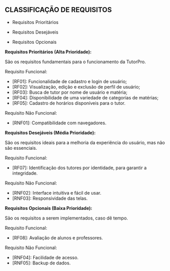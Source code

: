 ## CLASSIFICAÇÃO DE REQUISITOS
 
- Requisitos Prioritários

- Requisitos Desejáveis

- Requisitos Opcionais

**Requisitos Prioritários (Alta Prioridade):**

São os requisitos fundamentais para o funcionamento da TutorPro.

Requisito Funcional: 
- [RF01]: Funcionalidade de cadastro e login de usuário;
- [RF02]: Visualização, edição e exclusão de perfil de usuário;
- [RF03]: Busca de tutor por nome de usuário e matéria;
- [RF04]: Disponibilidade de uma variedade de categorias de matérias;
- [RF05]: Cadastro de horários disponíveis para o tutor.
  
Requisito Não Funcional:
- [RNF01]: Compatibilidade com navegadores.

**Requisitos Desejáveis (Média Prioridade):**

São os requisitos ideais para a melhoria da experiência do usuário, mas não são essenciais.

Requisito Funcional: 
- [RF07]: Identificação dos tutores por identidade, para garantir a integridade.
  
Requisito Não Funcional:
- [RNF02]: Interface intuitiva e fácil de usar.
- [RNF03]: Responsividade das telas.

**Requisitos Opcionais (Baixa Prioridade):**

São os requisitos a serem implementados, caso dê tempo.

Requisito Funcional: 
- [RF08]: Avaliação de alunos e professores.
  
Requisito Não Funcional:
- [RNF04]: Facilidade de acesso.
- [RNF05]: Backup de dados.
